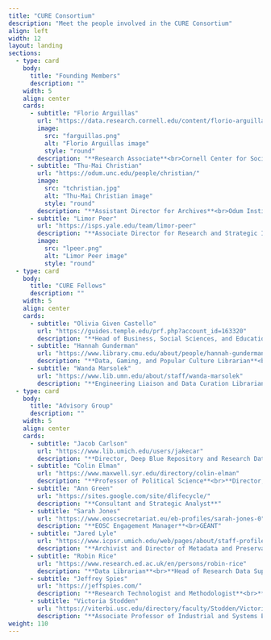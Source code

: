 ```yaml
---
title: "CURE Consortium"
description: "Meet the people involved in the CURE Consortium"
align: left
width: 12
layout: landing
sections:
  - type: card
    body:
      title: "Founding Members"
      description: ""
    width: 5
    align: center
    cards:
      - subtitle: "Florio Arguillas"
        url: "https://data.research.cornell.edu/content/florio-arguillas"
        image: 
          src: "farguillas.png"
          alt: "Florio Arguillas image"
          style: "round"
        description: "**Research Associate**<br>Cornell Center for Social Sciences<br>Cornell University"
      - subtitle: "Thu-Mai Christian"
        url: "https://odum.unc.edu/people/christian/"
        image: 
          src: "tchristian.jpg"
          alt: "Thu-Mai Christian image"
          style: "round"
        description: "**Assistant Director for Archives**<br>Odum Institute for Research in Social Science<br>University of North Carolina at Chapel Hill"
      - subtitle: "Limor Peer"
        url: "https://isps.yale.edu/team/limor-peer"
        description: "**Associate Director for Research and Strategic Initiatives**<br>Institution for Social and Policy Studies<br>Yale University"
        image: 
          src: "lpeer.png"
          alt: "Limor Peer image"
          style: "round"
  - type: card
    body:
      title: "CURE Fellows"
      description: ""
    width: 5
    align: center
    cards:
      - subtitle: "Olivia Given Castello"
        url: "https://guides.temple.edu/prf.php?account_id=163320"
        description: "**Head of Business, Social Sciences, and Education**<br>Temple University Libraries"
      - subtitle: "Hannah Gunderman"
        url: "https://www.library.cmu.edu/about/people/hannah-gunderman"
        description: "**Data, Gaming, and Popular Culture Librarian**<br>Carnegie Mellon University Libraries"
      - subtitle: "Wanda Marsolek"
        url: "https://www.lib.umn.edu/about/staff/wanda-marsolek"
        description: "**Engineering Liaison and Data Curation Librarian**<br>University of Minnesota Libraries"
  - type: card
    body:
      title: "Advisory Group"
      description: ""
    width: 5
    align: center
    cards:
      - subtitle: "Jacob Carlson"
        url: "https://www.lib.umich.edu/users/jakecar"
        description: "**Director, Deep Blue Repository and Research Data Services**<br>University of Michigan Library"
      - subtitle: "Colin Elman"
        url: "https://www.maxwell.syr.edu/directory/colin-elman"
        description: "**Professor of Political Science**<br>**Director,** Center for Qualitative and Multi-method Inquiry<br>**Director,** Qualitative Data Repository<br>Syracuse University"
      - subtitle: "Ann Green"
        url: "https://sites.google.com/site/dlifecycle/"
        description: "**Consultant and Strategic Analyst**"
      - subtitle: "Sarah Jones"
        url: "https://www.eoscsecretariat.eu/eb-profiles/sarah-jones-0"
        description: "**EOSC Engagement Manager**<br>GÉANT"
      - subtitle: "Jared Lyle"
        url: "https://www.icpsr.umich.edu/web/pages/about/staff-profile.html?node=1737"
        description: "**Archivist and Director of Metadata and Preservation**<br>**Director, DDI Alliance**<br>Inter-university Consortium for Political and Social Research"
      - subtitle: "Robin Rice"
        url: "https://www.research.ed.ac.uk/en/persons/robin-rice"
        description: "**Data Librarian**<br>**Head of Research Data Support**<br>University of Edinburgh"
      - subtitle: "Jeffrey Spies"
        url: "https://jeffspies.com/"
        description: "**Research Technologist and Methodologist**<br>**Founder and Principal Consultant,** 221B LLC<br>**Co-founder,** Center for Open Science"
      - subtitle: "Victoria Stodden"
        url: "https://viterbi.usc.edu/directory/faculty/Stodden/Victoria"
        description: "**Associate Professor of Industrial and Systems Engineering**<br>University of Southern California"
weight: 110
---
```


